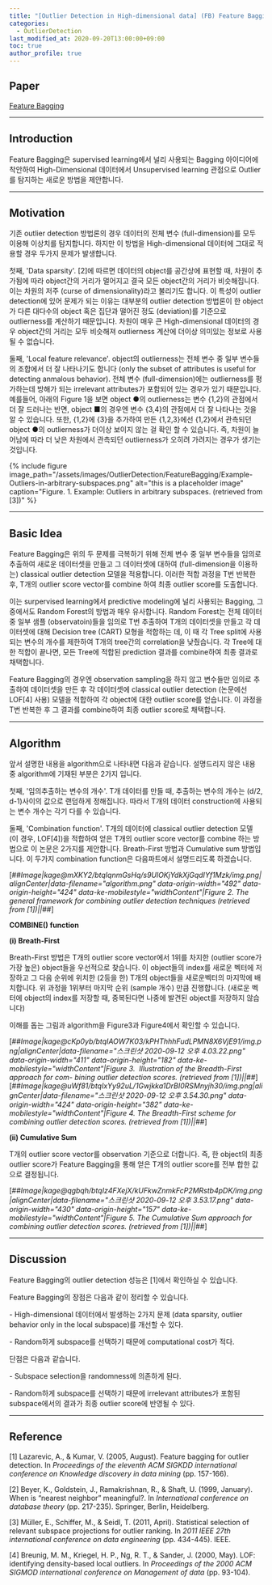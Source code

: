 ```yaml
---
title: "[Outlier Detection in High-dimensional data] (FB) Feature Bagging 리뷰"
categories: 
  - OutlierDetection
last_modified_at: 2020-09-20T13:00:00+09:00
toc: true
author_profile: true
---
```


## **Paper**

[Feature Bagging](https://dl.acm.org/doi/abs/10.1145/1081870.1081891?casa_token=fJmH04B3mzMAAAAA:Qpesfom07GOIXjeXBWxcIkHNmHrdFTDtJyjE1VXV3HmWQtyeeTKQlb2RE3GQa7ALJ-lFWnYzSPPu)

---

## **Introduction**

Feature Bagging은 supervised learning에서 널리 사용되는 Bagging 아이디어에 착안하여 High-Dimensional 데이터에서 Unsupervised learning 관점으로 Outlier를 탐지하는 새로운 방법을 제안합니다.

---

## **Motivation**

기존 outlier detection 방법론의 경우 데이터의 전체 변수 (full-dimension)를 모두 이용해 이상치를 탐지합니다. 하지만 이 방법을 High-dimensional 데이터에 그대로 적용할 경우 두가지 문제가 발생합니다.

첫째, 'Data sparsity'. \[2\]에 따르면 데이터의 object를 공간상에 표현할 때, 차원이 추가됨에 따라 object간의 거리가 멀어지고 결국 모든 object간의 거리가 비슷해집니다. 이는 차원의 저주 (curse of dimensionality)라고 불리기도 합니다. 이 특성이 outlier detection에 있어 문제가 되는 이유는 대부분의 outlier detection 방법론이 한 object가 다른 대다수의 object 혹은 집단과 떨어진 정도 (deviation)를 기준으로 outlierness를 계산하기 때문입니다. 차원이 매우 큰 High-dimensional 데이터의 경우 object간의 거리는 모두 비슷해져 outlierness 계산에 더이상 의미있는 정보로 사용될 수 없습니다.

둘째, 'Local feature relevance'. object의 outlierness는 전체 변수 중 일부 변수들의 조합에서 더 잘 나타나기도 합니다 (only the subset of attributes is useful for detecting anmalous behavior). 전체 변수 (full-dimension)에는 outlierness를 평가하는데 방해가 되는 irrelevant attributes가 포함되어 있는 경우가 있기 때문입니다. 예를들어, 아래의 Figure 1을 보면 object ●의 outlierness는 변수 {1,2}의 관점에서 더 잘 드러나는 반면, object ■의 경우엔 변수 {3,4}의 관점에서 더 잘 나타나는 것을 알 수 있습니다. 또한, {1,2}에 {3}을 추가하여 만든 {1,2,3}에선 {1,2}에서 관측되던 object ●의 outlierness가 더이상 보이지 않는 걸 확인 할 수 있습니다. 즉, 차원이 늘어남에 따라 더 낮은 차원에서 관측되던 outlierness가 오히려 가려지는 경우가 생기는 것입니다.

{% include figure image_path="/assets/images/OutlierDetection/FeatureBagging/Example-Outliers-in-arbitrary-subspaces.png" alt="this is a placeholder image" caption="Figure. 1. Example: Outliers in arbitrary subspaces. (retrieved from [3])" %}

---

## **Basic Idea**

Feature Bagging은 위의 두 문제를 극복하기 위해 전체 변수 중 일부 변수들을 임의로 추출하여 새로운 데이터셋을 만들고 그 데이터셋에 대하여 (full-dimension을 이용하는) classical outlier detection 모델을 적용합니다. 이러한 적합 과정을 T번 반복한 후, T개의 outlier score vector를 combine 하여 최종 outlier score를 도출합니다.

이는 surpervised learning에서 predictive modeling에 널리 사용되는 Bagging, 그 중에서도 Random Forest의 방법과 매우 유사합니다. Random Forest는 전체 데이터 중 일부 샘플 (observatoin)들을 임의로 T번 추출하여 T개의 데이터셋을 만들고 각 데이터셋에 대해 Decision tree (CART) 모형을 적합하는 데, 이 때 각 Tree split에 사용되는 변수의 개수를 제한하여 T개의 tree간의 correlation을 낮췄습니다. 각 Tree에 대한 적합이 끝나면, 모든 Tree에 적합된 prediction 결과를 combine하여 최종 결과로 채택합니다.

Feature Bagging의 경우엔 observation sampling을 하지 않고 변수들만 임의로 추출하여 데이터셋을 만든 후 각 데이터셋에 classical outlier detection (논문에선 LOF\[4\] 사용) 모델을 적합하여 각 object에 대한 outlier score를 얻습니다. 이 과정을 T번 반복한 후 그 결과를 combine하여 최종 outlier score로 채택합니다. 

---

## **Algorithm**

앞서 설명한 내용을 algorithm으로 나타내면 다음과 같습니다. 설명드리지 않은 내용 중 algorithm에 기재된 부분은 2가지 입니다.

첫째, '임의추출하는 변수의 개수'. T개 데이터를 만들 때, 추출하는 변수의 개수는 (d/2, d-1)사이의 값으로 랜덤하게 정해집니다. 따라서 T개의 데이터 construction에 사용되는 변수 개수는 각기 다를 수 있습니다. 

둘째, 'Combination function'. T개의 데이터에 classical outlier detection 모델 (이 경우, LOF\[4\])을 적합하여 얻은 T개의 outlier score vector를 combine 하는 방법으로 이 논문은 2가지를 제안합니다. Breath-First 방법과 Cumulative sum 방법입니다. 이 두가지 combination function은 다음파트에서 설명드리도록 하겠습니다. 


[##_Image|kage@mXKY2/btqIqnmGsHq/s9UlOKjYdkXjGqdIYf1Mzk/img.png|alignCenter|data-filename="algorithm.png" data-origin-width="492" data-origin-height="424" data-ke-mobilestyle="widthContent"|Figure 2. The general framework for combining outlier detection techniques (retrieved from [1])||_##]

**COMBINE() function**

**(i) Breath-First**

Breath-First 방법은 T개의 outlier score vector에서 1위를 차지한 (outlier score가 가장 높은) object들을 우선적으로 찾습니다. 이 object들의 index를 새로운 벡터에 저장하고 그 다음 순위에 위치한 (2등을 한) T개의 object들을 새로운벡터의 마지막에 배치합니다. 위 과정을 1위부터 마지막 순위 (sample 개수) 만큼 진행합니다. (새로운 벡터에 object의 index를 저장할 때, 중복된다면 나중에 발견된 object를 저장하지 않습니다) 

이해를 돕는 그림과 algorithm을 Figure3과 Figure4에서 확인할 수 있습니다.

[##_Image|kage@cKp0yb/btqIAOW7K03/kPHThhhFudLPMN8X6VjE91/img.png|alignCenter|data-filename="스크린샷 2020-09-12 오후 4.03.22.png" data-origin-width="411" data-origin-height="182" data-ke-mobilestyle="widthContent"|Figure 3.&nbsp; Illustration of the Breadth-First approach for com- bining outlier detection scores. (retrieved from [1])||_##][##_Image|kage@uWf81/btqIxYy92uL/1Gwjkka1DrBI0RSMnyjh30/img.png|alignCenter|data-filename="스크린샷 2020-09-12 오후 3.54.30.png" data-origin-width="424" data-origin-height="382" data-ke-mobilestyle="widthContent"|Figure 4. The Breadth-First scheme for combining outlier detection scores. (retrieved from [1])||_##]

**(ii) Cumulative Sum**

T개의 outlier score vector를 observation 기준으로 더합니다. 즉, 한 object의 최종 outlier score가 Feature Bagging을 통해 얻은 T개의 outlier score를 전부 합한 값으로 결정됩니다.

[##_Image|kage@qgbqh/btqIz4FXejX/kUFkwZnmkFcP2MRstb4pDK/img.png|alignCenter|data-filename="스크린샷 2020-09-12 오후 3.53.17.png" data-origin-width="430" data-origin-height="157" data-ke-mobilestyle="widthContent"|Figure 5. The Cumulative Sum approach for combining outlier detection scores. (retrieved from [1])||_##]

---

## **Discussion**

Feature Bagging의 outlier detection 성능은 \[1\]에서 확인하실 수 있습니다. 

Feature Bagging의 장점은 다음과 같이 정리할 수 있습니다.

\- High-dimensional 데이터에서 발생하는 2가지 문제 (data sparsity, outlier behavior only in the local subspace)를 개선할 수 있다. 

\- Random하게 subspace를 선택하기 때문에 computational cost가 적다.

단점은 다음과 같습니다.

\- Subspace selection을 randomness에 의존하게 된다.

\- Random하게 subspace를 선택하기 때문에 irrelevant attributes가 포함된 subspace에서의 결과가 최종 outlier score에 반영될 수 있다. 


---

## **Reference**

\[1\] Lazarevic, A., & Kumar, V. (2005, August). Feature bagging for outlier detection. In _Proceedings of the eleventh ACM SIGKDD international conference on Knowledge discovery in data mining_ (pp. 157-166).

\[2\] Beyer, K., Goldstein, J., Ramakrishnan, R., & Shaft, U. (1999, January). When is “nearest neighbor” meaningful?. In _International conference on database theory_ (pp. 217-235). Springer, Berlin, Heidelberg.

\[3\] Müller, E., Schiffer, M., & Seidl, T. (2011, April). Statistical selection of relevant subspace projections for outlier ranking. In _2011 IEEE 27th international conference on data engineering_ (pp. 434-445). IEEE.

\[4\] Breunig, M. M., Kriegel, H. P., Ng, R. T., & Sander, J. (2000, May). LOF: identifying density-based local outliers. In _Proceedings of the 2000 ACM SIGMOD international conference on Management of data_ (pp. 93-104).
